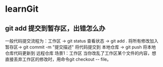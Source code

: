 # learnGit

## git add 提交到暂存区，出错怎么办
一般代码提交流程为：工作区 -> git status 查看状态 -> git add . 将所有修改加入暂存区-> git commit -m "提交描述" 将代码提交到 本地仓库 -> git push 将本地仓库代码更新到 远程仓库
场景1：工作区
当你改乱了工作区某个文件的内容，想直接丢弃工作区的修改时，用命令git checkout -- file。
